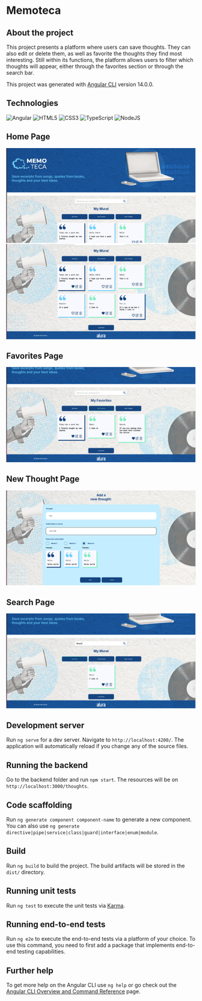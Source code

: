 # Memoteca

## About the project

This project presents a platform where users can save thoughts. They can also edit or delete them, as well as favorite the thoughts they find most interesting. Still within its functions, the platform allows users to filter which thoughts will appear, either through the favorites section or through the search bar.

This project was generated with [Angular CLI](https://github.com/angular/angular-cli) version 14.0.0.

## Technologies

![Angular](https://img.shields.io/badge/angular-%23DD0031.svg?style=for-the-badge&logo=angular&logoColor=white)
![HTML5](https://img.shields.io/badge/html5-%23E34F26.svg?style=for-the-badge&logo=html5&logoColor=white)
![CSS3](https://img.shields.io/badge/css3-%231572B6.svg?style=for-the-badge&logo=css3&logoColor=white)
![TypeScript](https://img.shields.io/badge/typescript-%23007ACC.svg?style=for-the-badge&logo=typescript&logoColor=white)
![NodeJS](https://img.shields.io/badge/node.js-6DA55F?style=for-the-badge&logo=node.js&logoColor=white)

## Home Page
![Home Page!](https://github.com/CarlosEddie/memoteca/blob/1edf6fb4ee0b4f6e6b328fc66371af38156d3b96/src/assets/images/readmeImages/home1.png)
![Home Page Image 2!](https://github.com/CarlosEddie/memoteca/blob/1edf6fb4ee0b4f6e6b328fc66371af38156d3b96/src/assets/images/readmeImages/home2.png)

## Favorites Page
![Favorites Page!](https://github.com/CarlosEddie/memoteca/blob/1edf6fb4ee0b4f6e6b328fc66371af38156d3b96/src/assets/images/readmeImages/favorites.png)

## New Thought Page
![New Thought Page!](https://github.com/CarlosEddie/memoteca/blob/07b7e44e8de196298c017e43a4324d0ef2f362ae/src/assets/images/readmeImages/newThought.png)

## Search Page
![Search Results Page!](https://github.com/CarlosEddie/memoteca/blob/1edf6fb4ee0b4f6e6b328fc66371af38156d3b96/src/assets/images/readmeImages/search.png)

## Development server

Run `ng serve` for a dev server. Navigate to `http://localhost:4200/`. The application will automatically reload if you change any of the source files.

## Running the backend

Go to the backend folder and run `npm start`. The resources will be on `http://localhost:3000/thoughts`.

## Code scaffolding

Run `ng generate component component-name` to generate a new component. You can also use `ng generate directive|pipe|service|class|guard|interface|enum|module`.

## Build

Run `ng build` to build the project. The build artifacts will be stored in the `dist/` directory.

## Running unit tests

Run `ng test` to execute the unit tests via [Karma](https://karma-runner.github.io).

## Running end-to-end tests

Run `ng e2e` to execute the end-to-end tests via a platform of your choice. To use this command, you need to first add a package that implements end-to-end testing capabilities.

## Further help

To get more help on the Angular CLI use `ng help` or go check out the [Angular CLI Overview and Command Reference](https://angular.io/cli) page.
